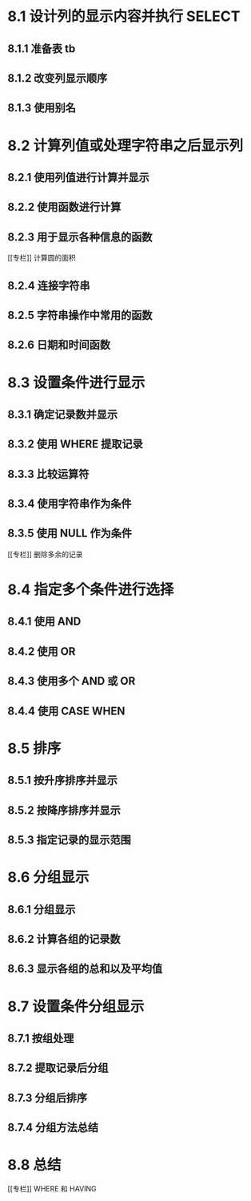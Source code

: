 
# 8.1 设计列的显示内容并执行 SELECT

## 8.1.1 准备表 tb

## 8.1.2 改变列显示顺序

## 8.1.3 使用别名

# 8.2 计算列值或处理字符串之后显示列

## 8.2.1 使用列值进行计算并显示

## 8.2.2 使用函数进行计算

## 8.2.3 用于显示各种信息的函数

[[专栏]] 计算圆的面积

## 8.2.4 连接字符串

## 8.2.5 字符串操作中常用的函数

## 8.2.6 日期和时间函数

# 8.3 设置条件进行显示

## 8.3.1 确定记录数并显示

## 8.3.2 使用 WHERE 提取记录

## 8.3.3 比较运算符

## 8.3.4 使用字符串作为条件

## 8.3.5 使用 NULL 作为条件

[[专栏]] 删除多余的记录

# 8.4 指定多个条件进行选择

## 8.4.1 使用 AND

## 8.4.2 使用 OR

## 8.4.3 使用多个 AND 或 OR

## 8.4.4 使用 CASE WHEN

# 8.5 排序

## 8.5.1 按升序排序并显示

## 8.5.2 按降序排序并显示

## 8.5.3 指定记录的显示范围

# 8.6 分组显示

## 8.6.1 分组显示

## 8.6.2 计算各组的记录数

## 8.6.3 显示各组的总和以及平均值

# 8.7 设置条件分组显示

## 8.7.1 按组处理

## 8.7.2 提取记录后分组

## 8.7.3 分组后排序

## 8.7.4 分组方法总结

# 8.8 总结

[[专栏]] WHERE 和 HAVING

